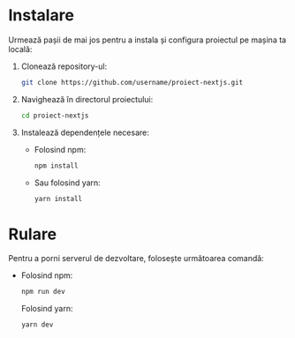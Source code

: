 # Instalare

Urmează pașii de mai jos pentru a instala și configura proiectul pe mașina ta locală:

1. Clonează repository-ul:
    ```bash
    git clone https://github.com/username/proiect-nextjs.git
    ```
2. Navighează în directorul proiectului:
    ```bash
    cd proiect-nextjs
    ```

3. Instalează dependențele necesare:
    - Folosind npm:
      ```bash
      npm install
      ```
    - Sau folosind yarn:
      ```bash
      yarn install
      ```

# Rulare

Pentru a porni serverul de dezvoltare, folosește următoarea comandă:

- Folosind npm:
  ```bash
  npm run dev
  ```

  Folosind yarn:
  ```bash
  yarn dev
  ```